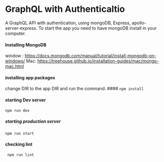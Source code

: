 # GraphQL with Authenticaltio
A GraphQL API with authentication, using mongoDB, Express, apollo-server-express. To start the app you need to have mongoDB install in your computer. 
#### Installing MongoDB
 window : https://docs.mongodb.com/manual/tutorial/install-mongodb-on-windows/
 Mac: https://treehouse.github.io/installation-guides/mac/mongo-mac.html
#### installing app packages 
 change DIR to the app DIR and run the command. #### 
  ```npm install```
#### starting Dev server 
 ```npm run dev```
##### starting production server
``` npm run start ```
#### checking lint
``` npm run lint```

